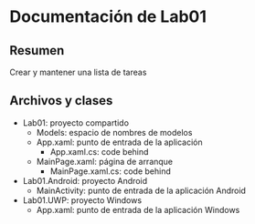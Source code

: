 ﻿# Documentación de Lab01

## Resumen

Crear y mantener una lista de tareas

## Archivos y clases

+ Lab01: proyecto compartido
  + Models: espacio de nombres de modelos
  + App.xaml: punto de entrada de la aplicación
    + App.xaml.cs: code behind
  + MainPage.xaml: página de arranque
    + MainPage.xaml.cs: code behind
+ Lab01.Android: proyecto Android
  + MainActivity: punto de entrada de la aplicación Android
+ Lab01.UWP: proyecto Windows
  + App.xaml: punto de entrada de la aplicación Windows
